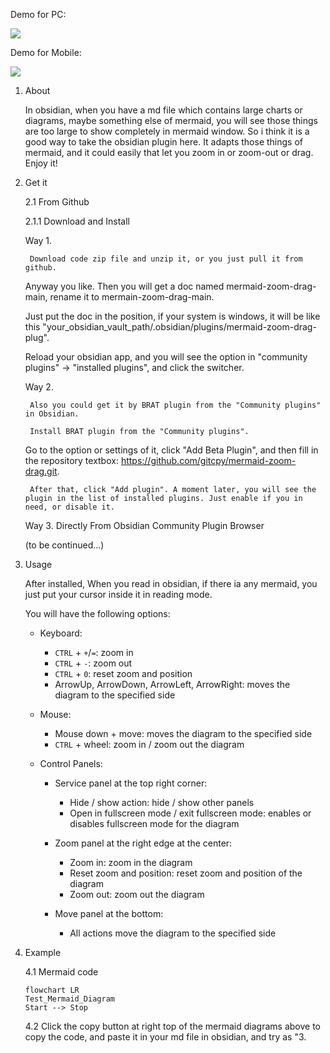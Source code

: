 Demo for PC:

![](https://github.com/gitcpy/mermaid-zoom-drag/blob/main/gifs/mermaid-zoom-drag-demo.gif)

Demo for Mobile:

![](https://github.com/gitcpy/mermaid-zoom-drag/blob/main/gifs/mermaid-zoom-drag-demo-for-mobile.gif)

1. About

   In obsidian, when you have a md file which contains large charts or diagrams, maybe something else of mermaid, you will see those things are too large to show completely in mermaid window.
   So i think it is a good way to take the obsidian plugin here. It adapts those things of mermaid, and it could easily that let you zoom in or zoom-out or drag. Enjoy it!

2. Get it

   2.1 From Github

   2.1.1 Download and Install

   Way 1.

    	Download code zip file and unzip it, or you just pull it from github.
    
   	Anyway you like. Then you will get a doc named mermaid-zoom-drag-main, rename it to mermain-zoom-drag-main.
   	
   	Just put the doc in the position, if your system is windows, it will be like this "your_obsidian_vault_path/.obsidian/plugins/mermaid-zoom-drag-plug".
   	
   	Reload your obsidian app, and you will see the option in "community plugins" -> "installed plugins", and click the switcher.

   	Way 2.

      	Also you could get it by BRAT plugin from the "Community plugins" in Obsidian.
      	
      	Install BRAT plugin from the "Community plugins".
      
   	Go to the option or settings of it, click "Add Beta Plugin", and then fill in the repository textbox: https://github.com/gitcpy/mermaid-zoom-drag.git.

      	After that, click "Add plugin". A moment later, you will see the plugin in the list of installed plugins. Just enable if you in need, or disable it.

   Way 3.
   Directly From Obsidian Community Plugin Browser

   	(to be continued...)

3. Usage

   After installed, When you read in obsidian, if there ia any mermaid, you just put your cursor inside it in reading mode.


   You will have the following options:

    - Keyboard:
        - `CTRL` + `+`/`=`: zoom in
        - `CTRL` + `-`: zoom out
        - `CTRL` + `0`: reset zoom and position
        - ArrowUp, ArrowDown, ArrowLeft, ArrowRight: moves the diagram to the specified side

    - Mouse:
        - Mouse down + move: moves the diagram to the specified side
        - `CTRL` + wheel: zoom in / zoom out the diagram

    - Control Panels:
        - Service panel at the top right corner:
            - Hide / show action: hide / show other panels
            - Open in fullscreen mode / exit fullscreen mode: enables or disables fullscreen mode 
              for the 
              diagram

        - Zoom panel at the right edge at the center:
            - Zoom in: zoom in the diagram
            - Reset zoom and position: reset zoom and position of the diagram
            - Zoom out: zoom out the diagram

        - Move panel at the bottom:
            - All actions move the diagram to the specified side

5. Example

   	4.1 Mermaid code

   ```mermaid
   flowchart LR
   Test_Mermaid_Diagram
   Start --> Stop
   ```

   4.2 Click the copy button at right top of the mermaid diagrams above to copy the code, and paste it in your md file in obsidian, and try as "3.

